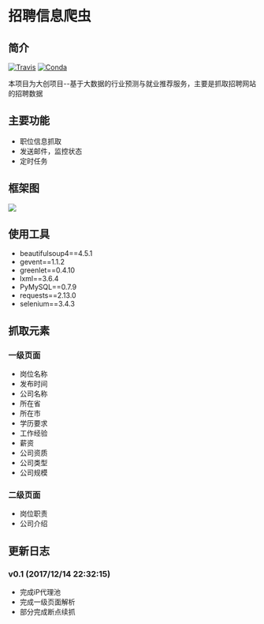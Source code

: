 #  招聘信息爬虫  #

## 简介 ##

[![Travis](https://img.shields.io/travis/rust-lang/rust.svg)]()
[![Conda](https://img.shields.io/conda/v/conda-forge/python.svg)]()

本项目为大创项目--基于大数据的行业预测与就业推荐服务，主要是抓取招聘网站的招聘数据

## 主要功能 ##
- 职位信息抓取
- 发送邮件，监控状态
- 定时任务

## 框架图 ##
![](https://i.imgur.com/wJNZwav.png)

## 使用工具  ##
- beautifulsoup4==4.5.1
- gevent==1.1.2
- greenlet==0.4.10
- lxml==3.6.4
- PyMySQL==0.7.9
- requests==2.13.0
- selenium==3.4.3



## 抓取元素 ##
### 一级页面 ###
- 岗位名称
- 发布时间
- 公司名称
- 所在省
- 所在市
- 学历要求
- 工作经验
- 薪资
- 公司资质
- 公司类型
- 公司规模
### 二级页面 ###
- 岗位职责
- 公司介绍


## 更新日志 ##
### v0.1 (2017/12/14 22:32:15) ###

- 完成iP代理池
- 完成一级页面解析
- 部分完成断点续抓



